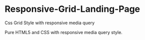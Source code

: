 # Responsive-Grid-Landing-Page
Css Grid Style with responsive media query

Pure HTML5 and CSS with responsive media query style.
